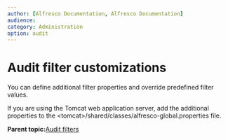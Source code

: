 ```yaml
---
author: [Alfresco Documentation, Alfresco Documentation]
audience: 
category: Administration
option: audit
---
```


# Audit filter customizations

You can define additional filter properties and override predefined filter values.

If you are using the Tomcat web application server, add the additional properties to the <tomcat\>/shared/classes/alfresco-global.properties file.

**Parent topic:**[Audit filters](../concepts/audit-filters.md)

